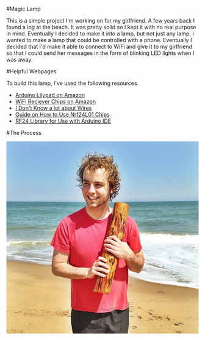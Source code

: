 #Magic Lamp

This is a simple project I'm working on for my girlfriend. A few years back I found a log at the beach. It was pretty solid so I kept it with no real purpose in mind. Eventually I decided to make it into a lamp, but not just any lamp; I wanted to make a lamp that could be controlled with a phone. Eventually I decided that I'd make it able to connect to WiFi and give it to my girlfriend so that I could send her messages in the form of blinking LED lights when I was away.

#Helpful Webpages

To build this lamp, I've used the following resources.
* [Arduino Lilypad on Amazon](https://www.amazon.com/gp/product/B00RUT2H7I/ref=oh_aui_detailpage_o02_s00?ie=UTF8&psc=1)
* [WiFi Reciever Chips on Amazon](https://www.amazon.com/gp/product/B00E594ZX0/ref=oh_aui_detailpage_o00_s00?ie=UTF8&psc=1)
* [I Don't Know a lot about Wires](http://electronics.stackexchange.com/questions/31675/what-gauge-of-single-strand-wire-works-well-with-breadboards)
* [Guide on How to Use Nrf24L01 Chips](https://arduino-info.wikispaces.com/Nrf24L01-2.4GHz-HowTo)
* [RF24 Library for Use with Arduino IDE](https://github.com/tmrh20/RF24)

#The Process

![holding_log](https://github.com/sjyn/ILoveLamp/blob/master/pics/tree_lamp.jpg)
